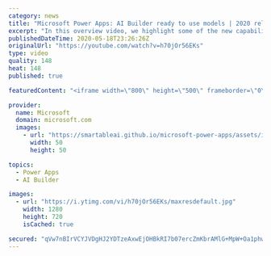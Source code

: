 ```yaml
---
category: news
title: "Microsoft Power Apps: AI Builder ready to use models | 2020 release wave 1 overview"
excerpt: "In this overview video, we highlight some of the new capabilities included in the latest update to Microsoft Power Apps, AI Builder ready to use models.     Here are the capabilities covered:   • Entity extraction helps you by identifying and extracting people, dates, places, locations, etc. from text"
publishedDateTime: 2020-05-18T23:26:26Z
originalUrl: "https://youtube.com/watch?v=h70jOr56EKs"
type: video
quality: 148
heat: 148
published: true

featuredContent: "<iframe width=\"800\" height=\"500\" frameborder=\"0\" src=\"https://www.youtube.com/embed/h70jOr56EKs\" allow=\"accelerometer; autoplay; encrypted-media; gyroscope; picture-in-picture\" allowfullscreen></iframe>"

provider:
  name: Microsoft
  domain: microsoft.com
  images:
    - url: "https://smartableai.github.io/microsoft-power-apps/assets/images/organizations/microsoft.com-50x50.jpg"
      width: 50
      height: 50

topics:
  - Power Apps
  - AI Builder

images:
  - url: "https://i.ytimg.com/vi/h70jOr56EKs/maxresdefault.jpg"
    width: 1280
    height: 720
    isCached: true

secured: "qVw7nBIrVCYJVDgHJ2YDTzeAxwEjOHBkRI7b07ercZmKbrAMlG+MpW+Oa1phw0znXZ1WKCaeSN/tIL62DkzmA7nMxseClMEME4o/jARp1Kf7ZHXowrk2gtw6i9lSOlh4D27h9SsfIr/lK/BHupimT4d1gb7QP72+Trvw+cTt2ESRhmArFogxQYVzKMV2ir3QIVoClSlnnlVT0Hnca443twG3rA5qutsFkP7+EZAS8zY6TV5Sqjb7OaJmpqYp6PTCWYl4z6mqvl0ZNzjpH5SuMZTDMdGHmmimir1xDwtHZ38yhRlfzrdDBMzu1NQhqB8NZ2+PtrMtray2t6KxswsI0GYZq0B4fHsxC1j44t0kmsK1Gkes+zfjKvhQLdcP+xuJi7D+T2cN+94A+UO+W/ExFEXzMAJwmXjM9Sk6Huexnw1pF6vuHB33rXRLFa+IKVYe;RlHqTRbnCexjjNemNDcGbg=="
---
```



